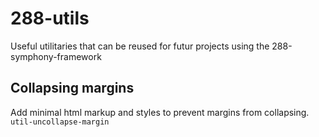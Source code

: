 # 288-utils
Useful utilitaries that can be reused for futur projects using the 288-symphony-framework

## Collapsing margins 
Add minimal html markup and styles to prevent margins from collapsing.
```util-uncollapse-margin```

